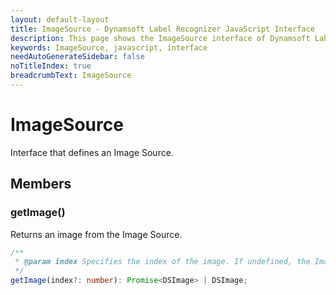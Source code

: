 ```yaml
---
layout: default-layout
title: ImageSource - Dynamsoft Label Recognizer JavaScript Interface
description: This page shows the ImageSource interface of Dynamsoft Label Recognizer for JavaScript.
keywords: ImageSource, javascript, interface
needAutoGenerateSidebar: false
noTitleIndex: true
breadcrumbText: ImageSource
---
```


# ImageSource

Interface that defines an Image Source.

## Members

### getImage()

Returns an image from the Image Source.

```typescript
/**
 * @param index Specifies the index of the image. If undefined, the Image Source will determine which image to return.
 */ 
getImage(index?: number): Promise<DSImage> | DSImage;
```
